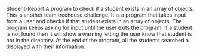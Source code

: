 Student-Report
A program to check if a student exists in an array of objects. This is another team treehouse challenge. It is a program that takes input from a user and checks if that student exists in an array of objects. The program keeps asking for input until the user exits the program. If a student is not found then it will show a warning letting the user know that student is not in the directory. At the end of the program, all the students searched a displayed with their information.
